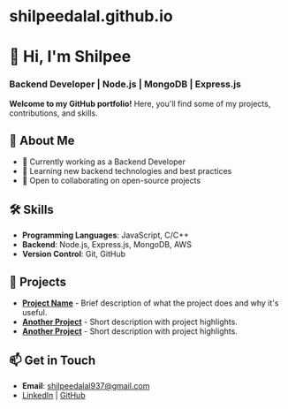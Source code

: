 # shilpeedalal.github.io
# 👋 Hi, I'm Shilpee
### Backend Developer | Node.js | MongoDB | Express.js

**Welcome to my GitHub portfolio!** Here, you'll find some of my projects, contributions, and skills.

## 🚀 About Me
- 💼 Currently working as a Backend Developer
- 🌱 Learning new backend technologies and best practices
- 🤝 Open to collaborating on open-source projects

## 🛠 Skills
- **Programming Languages**: JavaScript, C/C++
- **Backend**: Node.js, Express.js, MongoDB, AWS
- **Version Control**: Git, GitHub

## 📂 Projects
- [**Project Name**](https://github.com/shilpeedalal/mycontacts-backend) - Brief description of what the project does and why it's useful.
- [**Another Project**](https://github.com/shilpeedalal/ParkEase-backend) - Short description with project highlights.
- [**Another Project**](https://github.com/shilpeedalal/book-management-system) - Short description with project highlights.

## 📫 Get in Touch
- **Email**: shilpeedalal937@gmail.com
- [LinkedIn](https://www.linkedin.com/in/shilpee-dalal-466761224/) | [GitHub](https://github.com/shilpeedalal)

